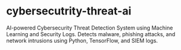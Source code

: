 # cybersecutrity-threat-ai
AI-powered Cybersecurity Threat Detection System using Machine Learning and Security Logs. Detects malware, phishing attacks, and network intrusions using Python, TensorFlow, and SIEM logs.
